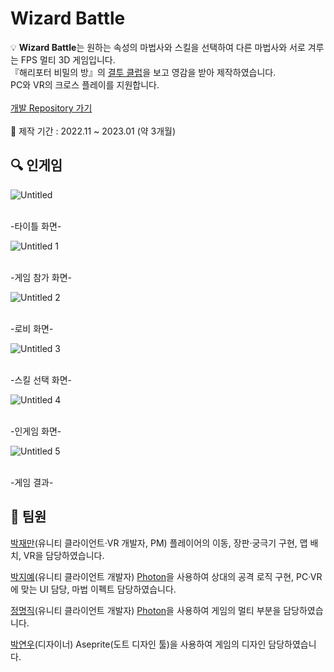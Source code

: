 # Wizard Battle

💡 **Wizard Battle**는 원하는 속성의 마법사와 스킬을 선택하여 다른 마법사와 서로 겨루는 FPS 멀티 3D 게임입니다.<br>
『해리포터 비밀의 방』의 [결투 클럽](https://youtu.be/ZAf3U0J8Se8?feature=shared)을 보고 영감을 받아 제작하였습니다.<br> 
PC와 VR의 크로스 플레이를 지원합니다.<br>
<br>
[개발 Repository 가기](https://github.com/qkrwoaks/WizardBattle)<br>
<br>
📆 제작 기간 : 2022.11 ~ 2023.01 (약 3개월)

## 🔍 인게임

![Untitled](https://github.com/qkrwoaks/WizardBattle/assets/82390527/0c089916-6e2c-42bd-b6e1-b19dbd5674cf)

<br>
-타이틀 화면-

![Untitled 1](https://github.com/qkrwoaks/WizardBattle/assets/82390527/442a8fb4-351b-4e81-915a-dd94173cafae)

<br>
-게임 참가 화면-

![Untitled 2](https://github.com/qkrwoaks/WizardBattle/assets/82390527/91d48ab1-a0d4-42fc-89f6-21e45744db9d)

<br>
-로비 화면-

![Untitled 3](https://github.com/qkrwoaks/WizardBattle/assets/82390527/6b035b25-0b50-4461-8bbb-da83bd6a7989)

<br>
-스킬 선택 화면-

![Untitled 4](https://github.com/qkrwoaks/WizardBattle/assets/82390527/bf7fbd16-a0fa-4563-a05d-598c1ecef766)

<br>
-인게임 화면-

![Untitled 5](https://github.com/qkrwoaks/WizardBattle/assets/82390527/ab2799f8-4193-4e4b-833c-6a9d2ec36a76)

<br>
-게임 결과-

## 👥 팀원

[박재만](https://github.com/qkrwoaks)(유니티 클라이언트·VR 개발자, PM) 플레이어의 이동, 장판·궁극기 구현, 맵 배치, VR을 담당하였습니다.

[박지예](https://github.com/jiye-stingray)(유니티 클라이언트 개발자) [Photon](https://www.photonengine.com/ko-kr#)을 사용하여 상대의 공격 로직 구현, PC·VR에 맞는 UI 담당, 마법 이펙트 담당하였습니다.

[정명직](https://github.com/wjdaudwlr)(유니티 클라이언트 개발자) [Photon](https://www.photonengine.com/ko-kr#)을 사용하여 게임의 멀티 부분을 담당하였습니다.

[박연우](https://github.com/Yeonwoo05)(디자이너) Aseprite(도트 디자인 툴)을 사용하여 게임의 디자인 담당하였습니다.
